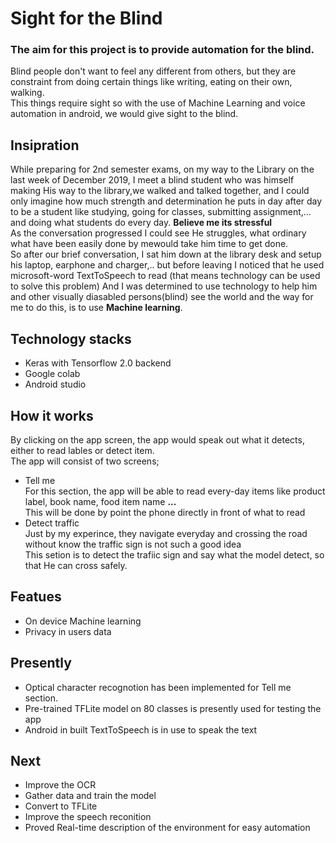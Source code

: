 # Sight for the Blind</br>
### The aim for this project is to provide automation for the blind.</br> 
Blind people don't want to feel any different from others, but they are constraint from doing certain things like writing, eating on their own, walking.</br>This things require sight so with the use of Machine Learning and voice automation in android, we would give sight to the blind.</br>
## Insipration</br>
While preparing for 2nd semester exams, on my way to the Library on the last week of December 2019, I meet a blind student who was himself making His way to the library,we walked and talked together, and I could only imagine how much strength and determination he puts in day after day to be a student like studying, going for classes, submitting assignment,... and doing what students do every day. <b>Believe me its stressful</b></br>
As the conversation progressed I could see He struggles, what ordinary what have been easily done by mewould take him time to get done.</br>
So after our brief conversation, I sat him down at the library desk and setup his laptop, earphone and charger,.. but before leaving I noticed that he used microsoft-word TextToSpeech to read (that means technology can be used to solve this problem)
And I was determined to use technology to help him and other visually diasabled persons(blind) see the world and the way for me to do this, is to use <b>Machine learning</b>.</br>
## Technology stacks
- Keras with Tensorflow 2.0 backend
- Google colab
- Android studio

## How it works
By clicking on the app screen, the app would speak out what it detects, either to read lables or detect item.</br>
The app will consist of two screens;
- Tell me </br>
For this section, the app will be able to read every-day items like product label, book name, food item name <b>...</b></br> 
This will be done by point the phone directly in front of what to read
- Detect traffic</br>
Just by my experince, they navigate everyday and crossing the road without know the traffic sign is not such a good idea</br>
This setion is to detect the trafiic sign and say what the model detect, so that He can cross safely.

## Featues
- On device Machine learning
- Privacy in users data

## Presently
- Optical character recognotion has been implemented for Tell me section. 
- Pre-trained TFLite model on 80 classes is presently used for testing the app
- Android in built TextToSpeech is in use to speak the text

## Next
- Improve the OCR
- Gather data and train the model
- Convert to TFLite
- Improve the speech reconition
- Proved Real-time description of the environment for easy automation
